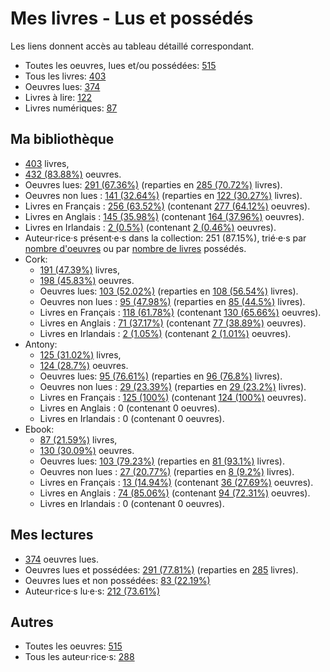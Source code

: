 # Mes livres - Lus et possédés

Les liens donnent accès au tableau détaillé correspondant.

- Toutes les oeuvres, lues et/ou possédées: [515](Lists/all_w.md)
- Tous les livres: [403](Lists/all_b.md)
- Oeuvres lues: [374](Lists/read_w.md)
- Livres à lire: [122](Lists/unread_owned_b.md)
- Livres numériques: [87](Lists/owned_ebook_b.md)

## Ma bibliothèque

- [403](Lists/owned_b.md) livres,
- [432 (83.88%)](Lists/owned_w.md) oeuvres.
- Oeuvres lues: [291 (67.36%)](Lists/read_owned_w.md) (reparties en [285 (70.72%)](Lists/read_owned_b.md) livres).
- Oeuvres non lues : [141 (32.64%)](Lists/unread_owned_w.md) (reparties en [122 (30.27%)](Lists/unread_owned_b.md) livres).
- Livres en Français : [256 (63.52%)](Lists/owned_fr_b.md) (contenant [277 (64.12%)](Lists/owned_fr_w.md) oeuvres).
- Livres en Anglais : [145 (35.98%)](Lists/owned_en_b.md) (contenant [164 (37.96%)](Lists/owned_en_w.md) oeuvres).
- Livres en Irlandais : [2 (0.5%)](Lists/owned_ga_b.md) (contenant [2 (0.46%)](Lists/owned_ga_w.md) oeuvres).
- Auteur·rice·s présent·e·s dans la collection: 251 (87.15%), trié·e·s par [nombre d'oeuvres](Lists/owned_w_a.md) ou par [nombre de livres](Lists/owned_b_a.md) possédés.
- Cork:
    - [191 (47.39%)](Lists/owned_cork_b.md) livres,
    - [198 (45.83%)](Lists/owned_cork_w.md) oeuvres.
    - Oeuvres lues: [103 (52.02%)](Lists/read_owned_cork_w.md) (reparties en [108 (56.54%)](Lists/read_owned_cork_b.md) livres).
    - Oeuvres non lues : [95 (47.98%)](Lists/unread_owned_cork_w.md) (reparties en [85 (44.5%)](Lists/unread_owned_cork_b.md) livres).
    - Livres en Français : [118 (61.78%)](Lists/owned_fr_cork_b.md) (contenant [130 (65.66%)](Lists/owned_fr_cork_w.md) oeuvres).
    - Livres en Anglais : [71 (37.17%)](Lists/owned_en_cork_b.md) (contenant [77 (38.89%)](Lists/owned_en_cork_w.md) oeuvres).
    - Livres en Irlandais : [2 (1.05%)](Lists/owned_ga_cork_b.md) (contenant [2 (1.01%)](Lists/owned_ga_cork_w.md) oeuvres).
- Antony:
    - [125 (31.02%)](Lists/owned_antony_b.md) livres,
    - [124 (28.7%)](Lists/owned_antony_w.md) oeuvres.
    - Oeuvres lues: [95 (76.61%)](Lists/read_owned_antony_w.md) (reparties en [96 (76.8%)](Lists/read_owned_antony_b.md) livres).
    - Oeuvres non lues : [29 (23.39%)](Lists/unread_owned_antony_w.md) (reparties en [29 (23.2%)](Lists/unread_owned_antony_b.md) livres).
    - Livres en Français : [125 (100%)](Lists/owned_fr_antony_b.md) (contenant [124 (100%)](Lists/owned_fr_antony_w.md) oeuvres).
    - Livres en Anglais : 0 (contenant 0 oeuvres).
    - Livres en Irlandais : 0 (contenant 0 oeuvres).
- Ebook:
    - [87 (21.59%)](Lists/owned_ebook_b.md) livres,
    - [130 (30.09%)](Lists/owned_ebook_w.md) oeuvres.
    - Oeuvres lues: [103 (79.23%)](Lists/read_owned_ebook_w.md) (reparties en [81 (93.1%)](Lists/read_owned_ebook_b.md) livres).
    - Oeuvres non lues : [27 (20.77%)](Lists/unread_owned_ebook_w.md) (reparties en [8 (9.2%)](Lists/unread_owned_ebook_b.md) livres).
    - Livres en Français : [13 (14.94%)](Lists/owned_fr_ebook_b.md) (contenant [36 (27.69%)](Lists/owned_fr_ebook_w.md) oeuvres).
    - Livres en Anglais : [74 (85.06%)](Lists/owned_en_ebook_b.md) (contenant [94 (72.31%)](Lists/owned_en_ebook_w.md) oeuvres).
    - Livres en Irlandais : 0 (contenant 0 oeuvres).

## Mes lectures

- [374](Lists/read_w.md) oeuvres lues.
- Oeuvres lues et possédées: [291 (77.81%)](Lists/read_owned_w.md) (reparties en [285](Lists/read_owned_b.md) livres).
- Oeuvres lues et non possédées: [83 (22.19%)](Lists/read_not_owned_w.md)
- Auteur·rice·s lu·e·s: [212 (73.61%)](Lists/read_a.md)

## Autres

- Toutes les oeuvres: [515](Lists/all_w.md)
- Tous les auteur·rice·s: [288](Lists/all_a.md)